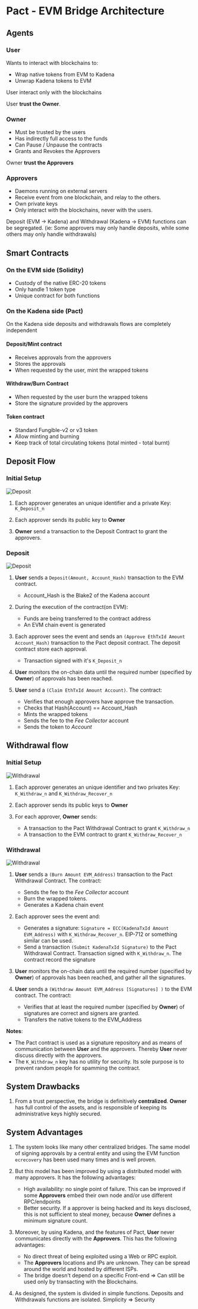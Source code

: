 # Pact - EVM Bridge Architecture

## Agents

### User
Wants to interact with blockchains to:
* Wrap native tokens from EVM to Kadena
* Unwrap Kadena tokens to EVM

User interact only with the blockchains

User **trust the Owner**.


### Owner
* Must be trusted by the users
* Has indirectly full access to the funds
* Can Pause / Unpause the contracts
* Grants and Revokes the Approvers

Owner **trust the Approvers**

### Approvers
* Daemons running on external servers
* Receive event from one blockchain, and relay to the others.
* Own private keys
* Only interact with the blockchains, never with the users.

Deposit (EVM -> Kadena) and Withdrawal (Kadena -> EVM) functions can be segregated. (ie: Some approvers may only handle deposits, while some others may only handle withdrawals)


## Smart Contracts

### On the EVM side (Solidity)
* Custody of the native ERC-20 tokens
* Only handle 1 token type
* Unique contract for both functions



### On the Kadena side (Pact)

On the Kadena side deposits and withdrawals flows are completely independent


#### Deposit/Mint contract
* Receives approvals from the approvers
* Stores the approvals
* When requested by the user, mint the wrapped tokens

#### Withdraw/Burn Contract
* When requested by the user burn the wrapped tokens
* Store the signature provided by the approvers

#### Token contract
* Standard Fungible-v2 or v3 token
* Allow minting and burning
* Keep track of total circulating tokens (total minted - total burnt)


## Deposit Flow

### Initial Setup

![Deposit](img/bridge_deposit_setup.png)

1. Each approver generates an unique identifier and a private Key: `K_Deposit_n`

2. Each approver sends its public key to **Owner**

3. **Owner** send a transaction to the Deposit Contract to grant the approvers.


### Deposit

![Deposit](img/bridge_deposit.png)


1. **User** sends a `Deposit(Amount, Account_Hash)` transaction to the EVM contract.
   * Account_Hash is the Blake2 of the Kadena account


2. During the execution of the contract(on EVM):
   * Funds are being transferred to the contract address
   * An EVM chain event is generated


3. Each approver sees the event and sends an `(Approve EthTxId Amount Account_Hash)` transaction to the Pact deposit contract. The deposit contract store each approval.
    * Transaction signed with it's `K_Deposit_n`


4. **User** monitors the on-chain data until the required number (specified by **Owner**) of approvals has been reached.


5. **User** send a `(Claim EthTxId Amount Account)`. The contract:
   * Verifies that enough approvers have approve the transaction.
   * Checks that Hash(Account) == Account_Hash
   * Mints the wrapped tokens
   * Sends the fee to the *Fee Collector* account
   * Sends the token to *Account*

## Withdrawal flow

### Initial Setup

![Withdrawal](img/bridge_withdraw_setup.png)

1. Each approver generates an unique identifier and two privates Key: `K_Withdraw_n` and `K_Withdraw_Recover_n`


2. Each approver sends its public keys to **Owner**


3. For each approver, **Owner** sends:
   * A transaction to the Pact Withdrawal Contract to grant `K_Withdraw_n`
   * A transaction to the EVM contract to grant `K_Withdraw_Recover_n`


### Withdrawal

![Withdrawal](img/bridge_withdraw.png)

1. **User** sends a `(Burn Amount EVM_Address)` transaction to the Pact Withdrawal Contract. The contract:
   * Sends the fee to the *Fee Collector* account
   * Burn the wrapped tokens.
   * Generates a Kadena chain event


2. Each approver sees the event and:
   * Generates a signature: `Signature = ECC(KadenaTxId Amount EVM_Address)` with `K_Withdraw_Recover_n`. EIP-712 or something similar can be used.
   * Send a transaction `(Submit KadenaTxId Signature)` to the Pact Withdrawal Contract. Transaction signed with `K_Withdraw_n`. The contract record the signature


3. **User** monitors the on-chain data until the required number (specified by **Owner**) of approvals has been reached, and gather all the signatures.


4. **User** sends a `(Withdraw Amount EVM_Address [Signatures] )` to the EVM contract. The contract:
   * Verifies that at least the required number (specified by **Owner**) of signatures are correct and signers are granted.
   * Transfers the native tokens to the EVM_Address

**Notes**:

* The Pact contract is used as a signature repository and as means of communication between **User** and the approvers. Thereby **User** never discuss directly with the approvers.
* The `K_Withdraw_n` key has no utility for security. Its sole purpose is to prevent random people for spamming the contract.


## System Drawbacks

1. From a trust perspective, the bridge is definitively **centralized**. **Owner** has full control of the assets, and is responsible of keeping its administrative keys highly secured.

## System Advantages

1. The system looks like many other centralized bridges. The same model of signing approvals by a central entity and using the EVM function `ecrecovery` has been used many times and is well proven.


2. But this model has been improved by using a distributed model with many approvers. It has the following advantages:
   * High availability: no single point of failure. This can be improved if some **Approvers** embed their own node and/or use different RPC/endpoints
   * Better security. If a approver is being hacked and its keys disclosed, this is not sufficient to steal money, because **Owner** defines a minimum signature count.


3. Moreover, by using Kadena, and the features of Pact, **User** never communicates directly with the **Approvers**. This has the following advantages:
   * No direct threat of being exploited using a Web or RPC exploit.
   * The **Approvers** locations and IPs are unknown. They can be spread around the world and hosted by different ISPs.
   * The bridge doesn't depend on a specific Front-end => Can still be used only by transacting with the Blockchains.


4. As designed, the system is divided in simple functions. Deposits and Withdrawals functions are isolated. Simplicity => Security   

